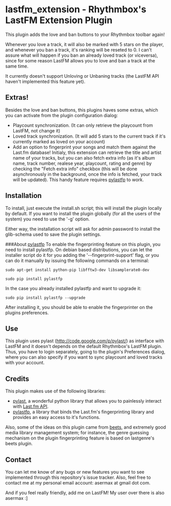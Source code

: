 lastfm_extension - Rhythmbox&#39;s LastFM Extension Plugin
==========================================================

This plugin adds the love and ban buttons to your Rhythmbox toolbar again!

Whenever you love a track, it will also be marked with 5 stars on the player, and whenever you ban a track, it's ranking will be reseted to 0. I can't assure what will happen if you ban an already loved track (or viceversa), since for some reason LastFM allows you to love and ban a track at the same time.

It currently doesn't support Unloving or Unbaning tracks (the LastFM API haven't implemented this feature yet).

Extras!
-----------
Besides the love and ban buttons, this plugins haves some extras, which you can activate from the plugin configuration dialog:
* Playcount synchronization. (It can only retrieve the playcount from LastFM, not change it)
* Loved track synchronization. (It will add 5 stars to the current track if it's currently marked as loved on your account)
* Add an option to fingerprint your songs and match them against the Last.fm database! Initialy, this extension can retrieve the title and artist name of your tracks, but you can also fetch extra info (as it's album name, track number, realese year, playcount, rating and genre) by checking the "Fetch extra info" checkbox (this will be done asynchronously in the background, once the info is fetched, your track will be updated). This handy feature requires [pylastfp](http://pypi.python.org/pypi/pylastfp/0.1) to work.

Installation
-----------
To install, just execute the install.sh script; this will install the plugin locally by default. 
If you want to install the plugin globally (for all the users of the system) you need to use the '-g' option.

Either way, the installation script will ask for admin password to install the glib-schema used to save the plugin settings.

###About [pylastfp](http://pypi.python.org/pypi/pylastfp/0.1)
To enable the fingerprinting feature on this plugin, you need to install pylastfp.
On debian based distributions, you can let the installer script do it for you adding the '--fingerprint-support' flag, or you can do it manually by issuing the following commands on a terminal:
```
sudo apt-get install python-pip libfftw3-dev libsamplerate0-dev

sudo pip install pylastfp
```

In the case you already installed pylastfp and want to upgrade it:
```
sudo pip install pylastfp --upgrade
```

After installing it, you should be able to enable the fingerprinter on the plugins preferences.

Use
---
This plugin uses pylast (http://code.google.com/p/pylast/) as interface with LastFM and it doesn't depends on the default Rhythmbox's LastFM plugin. Thus, you have to login separately, going to the plugin's Preferences dialog, where you can also specify if you want to sync playcount and loved tracks with your account.

Credits
-------
This plugin makes use of the following libraries:
* [pylast](http://code.google.com/p/pylast/), a wonderful python library that allows you to painlessly interact with [Last.fm API](http://www.last.fm/api).
* [pylastfp](http://pypi.python.org/pypi/pylastfp/0.1), a library that binds the Last.fm's fingerprinting library and provides an easy access to it's functions.

Also, some of the ideas on this plugin came from [beets](https://github.com/sampsyo/beets), and extremely good media library management system; for instance, the genre guessing mechanism on the plugin fingerprinting feature is based on lastgenre's beets plugin.

Contact
------
You can let me know of any bugs or new features you want to see implemented through this repository's issue tracker.
Also, feel free to contact me at my personal email account: asermax at gmail dot com.

And if you feel really friendly, add me on LastFM! My user over there is also asermax :]


